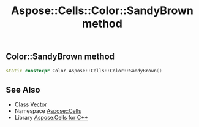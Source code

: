 ﻿---
title: Aspose::Cells::Color::SandyBrown method
linktitle: SandyBrown
second_title: Aspose.Cells for C++ API Reference
description: 'How to use SandyBrown method of Aspose::Cells::Color class in C++.'
type: docs
weight: 9900
url: /cpp/aspose.cells/color/sandybrown/
---
## Color::SandyBrown method




```cpp
static constexpr Color Aspose::Cells::Color::SandyBrown()
```

## See Also

* Class [Vector](../../vector/)
* Namespace [Aspose::Cells](../../)
* Library [Aspose.Cells for C++](../../../)

